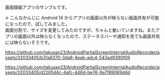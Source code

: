 画面録画アプリのサンプルです。

↓ こんなかんじに Android 14 からアプリの画面以外が映らない画面共有が可能になったので、試してみました。  
画面分割で、サイズを変更してみたのですが、ちゃんと動いていますね。またアプリの画面以外は映らなくなったので、ステータスバーや通知を見ても画面共有には映らないそうです。

https://github.com/takusan23/AndroidPartialScreenInternalAudioRecorder/assets/32033405/b31a8370-3da8-4eab-adc4-543ad9390f09

https://github.com/takusan23/AndroidPartialScreenInternalAudioRecorder/assets/32033405/d2265d4c-4afc-446d-be76-9a7f89069d4d
